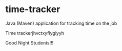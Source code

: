 # time-tracker
Java (Maven) application for tracking time on the job

Time trackerjhvctxyfiygiyyh

Good Night Students!!!

